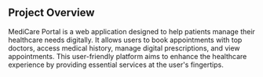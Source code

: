 
## Project Overview
MediCare Portal is a web application designed to help patients manage their healthcare needs digitally. It allows users to book appointments with top doctors, access medical history, manage digital prescriptions, and view appointments. This user-friendly platform aims to enhance the healthcare experience by providing essential services at the user's fingertips.
